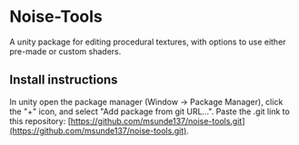 # Noise-Tools
A unity package for editing procedural textures, with options to use either pre-made or custom shaders.

## Install instructions

In unity open the package manager (Window -> Package Manager), click the "+" icon, and select "Add package from git URL...". Paste the .git link to this repository: [https://github.com/msunde137/noise-tools.git](https://github.com/msunde137/noise-tools.git).
